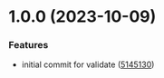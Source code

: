 # 1.0.0 (2023-10-09)


### Features

* initial commit for validate ([5145130](https://github.com/byteshard/validate/commit/5145130994dddc9523b648a3774ea80fd3ad9a7b))
